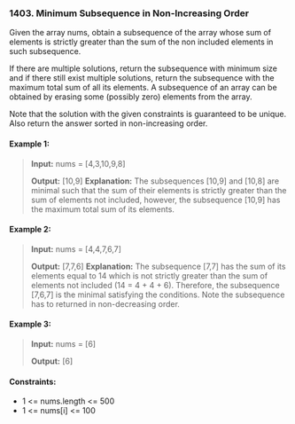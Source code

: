 ### 1403. Minimum Subsequence in Non-Increasing Order

Given the array nums, obtain a subsequence of the array whose sum of elements is strictly greater than the sum of the non included elements in such subsequence. 

If there are multiple solutions, return the subsequence with minimum size and if there still exist multiple solutions, return the subsequence with the maximum total sum of all its elements. A subsequence of an array can be obtained by erasing some (possibly zero) elements from the array. 

Note that the solution with the given constraints is guaranteed to be unique. Also return the answer sorted in non-increasing order.

 

#### Example 1:
>**Input:** nums = [4,3,10,9,8]
>
>**Output:**  [10,9] 
>**Explanation:**  The subsequences [10,9] and [10,8] are minimal such that the sum of their elements is strictly greater than the sum of elements not included, however, the subsequence [10,9] has the maximum total sum of its elements. 

#### Example 2:
>**Input:** nums = [4,4,7,6,7]
>
>**Output:**  [7,7,6] 
>**Explanation:** The subsequence [7,7] has the sum of its elements equal to 14 which is not strictly greater than the sum of elements not included (14 = 4 + 4 + 6). Therefore, the subsequence [7,6,7] is the minimal satisfying the conditions. Note the subsequence has to returned in non-decreasing order.  

#### Example 3:
>**Input:** nums = [6]
>
>**Output:**  [6]

 

#### Constraints:
 - 1 <= nums.length <= 500
 - 1 <= nums[i] <= 100

